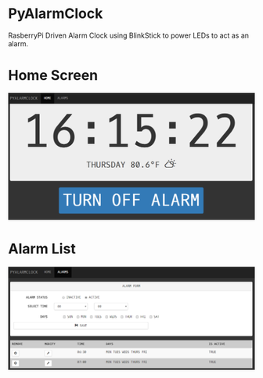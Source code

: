# PyAlarmClock
RasberryPi Driven Alarm Clock using BlinkStick to power LEDs to act as an alarm.

# Home Screen
![Home Screen](https://raw.githubusercontent.com/bruceburge/PyAlarmClock/master/PYalarmClockHome.PNG)

# Alarm List
![Alarm List Screen](https://raw.githubusercontent.com/bruceburge/PyAlarmClock/master/PYalarmClockAlarmList.PNG)
